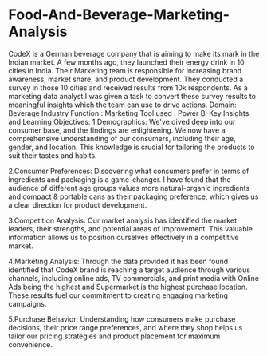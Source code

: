 # Food-And-Beverage-Marketing-Analysis
CodeX is a German beverage company that is aiming to make its mark in the Indian market. A few months ago, they launched their energy drink in 10 cities in India.
Their Marketing team is responsible for increasing brand awareness, market share, and product development. They conducted a survey in those 10 cities and received results from 10k respondents. As a marketing data analyst I was given a task to convert these survey results to meaningful insights which the team can use to drive actions.
Domain: Beverage Industry
Function : Marketing
Tool used : Power BI
Key Insights and Learning Objectives:
1.Demographics: We've dived deep into our consumer base, and the findings are enlightening. We now have a comprehensive understanding of our consumers, including their age, gender, and location. This knowledge is crucial for tailoring the products to suit their tastes and habits.

2.Consumer Preferences: Discovering what consumers prefer in terms of ingredients and packaging is a game-changer. I have found that the audience of different age groups values more natural-organic ingredients and compact & portable cans as their packaging preference, which gives us a clear direction for product development.

3.Competition Analysis: Our market analysis has identified the market leaders, their strengths, and potential areas of improvement. This valuable information allows us to position ourselves effectively in a competitive market.

4.Marketing Analysis: Through the data provided it has been found identified that CodeX brand is reaching a target audience through various channels, including online ads, TV commercials, and print media with Online Ads being the highest and Supermarket is the highest purchase location. These results fuel our commitment to creating engaging marketing campaigns.

5.Purchase Behavior: Understanding how consumers make purchase decisions, their price range preferences, and where they shop helps us tailor our pricing strategies and product placement for maximum convenience.
